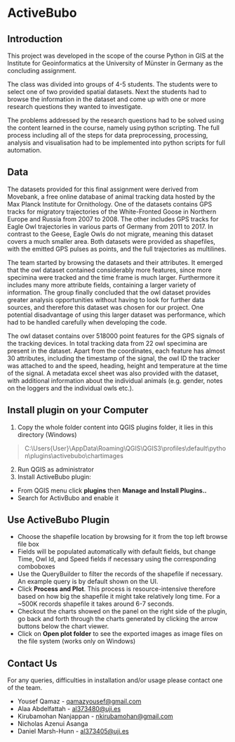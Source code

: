 # ActiveBubo

## Introduction
This project was developed in the scope of the course Python in GIS at the Institute for Geoinformatics at the University of Münster in Germany as the concluding assignment.

The class was divided into groups of 4-5 students. The students were to select one of two provided spatial datasets. Next the students had to browse the information in the dataset and come up with one or more research questions they wanted to investigate.

The problems addressed by the research questions had to be solved using the content learned in the course, namely using python scripting.
The full process including all of the steps for data preprocessing, processing, analysis and visualisation had to be implemented into python scripts for full automation.

## Data
The datasets provided for this final assignment were derived from Movebank, a free online database of animal tracking data hosted by the Max Planck Institute for Ornithology. One of the datasets contains GPS tracks for migratory trajectories of the White-Fronted Goose in Northern Europe and Russia from 2007 to 2008. The other includes GPS tracks for Eagle Owl trajectories in various parts of Germany from 2011 to 2017. In contrast to the Geese, Eagle Owls do not migrate, meaning this dataset covers a much smaller area. Both datasets were provided as shapefiles, with the emitted GPS pulses as points, and the full trajectories as multilines.

The team started by browsing the datasets and their attributes. It emerged that the owl dataset contained considerably more features, since more specimina were tracked and the time frame is much larger. Furthermore it includes many more attribute fields, containing a larger variety of information. The group finally concluded that the owl dataset provides greater analysis opportunities without having to look for further data sources, and therefore this dataset was chosen for our project. One potential disadvantage of using this larger dataset was performance, which had to be handled carefully when developing the code.


The owl dataset contains over 518000 point features for the GPS signals of the tracking devices. In total tracking data from 22 owl specimina are present in the dataset. Apart from the coordinates, each feature has almost 30 attributes, including the timestamp of the signal, the owl ID the tracker was attached to and the speed, heading, height and temperature at the time of the signal. A metadata excel sheet was also provided with the dataset, with additional information about the individual animals (e.g. gender, notes on the loggers and the individual owls etc.).

## Install plugin on your Computer
1. Copy the whole folder content into QGIS plugins folder, it lies in this directory (Windows)
>C:\Users\{User}\AppData\Roaming\QGIS\QGIS3\profiles\default\python\plugins\activebubo\chartimages
2. Run QGIS as administrator
3. Install ActiveBubo plugin:
  * From QGIS menu click **plugins** then **Manage and Install Plugins..**
  * Search for ActivBubo and enable it

## Use ActiveBubo Plugin
- Choose the shapefile location by browsing for it from the top left browse file box
- Fields will be populated automatically with default fields, but change Time, Owl Id, and Speed fields if necessary using the corresponding comboboxes
-  Use the QueryBuilder to filter the records of the shapefile if necessary.
An example query is by default shown on the UI.
- Click **Process and Plot**. This process is resource-intensive therefore based on how big the shapefile it might take relatively long time. For a ~500K records shapefile it takes around 6-7 seconds.
- Checkout the charts showed on the panel on the right side of the plugin, go back and forth through the charts generated by clicking the arrow buttons below the chart viewer.
- Click on **Open plot folder** to see the exported images as image files on the file system (works only on Windows)

## Contact Us
For any queries, difficulties in installation and/or usage please contact one of the team.

- Yousef Qamaz - qamazyousef@gmail.com
- Alaa Abdelfattah - al373480@uji.es
- Kirubamohan Nanjappan - nkirubamohan@gmail.com
- Nicholas Azenui Asanga
- Daniel Marsh-Hunn - al373405@uji.es
